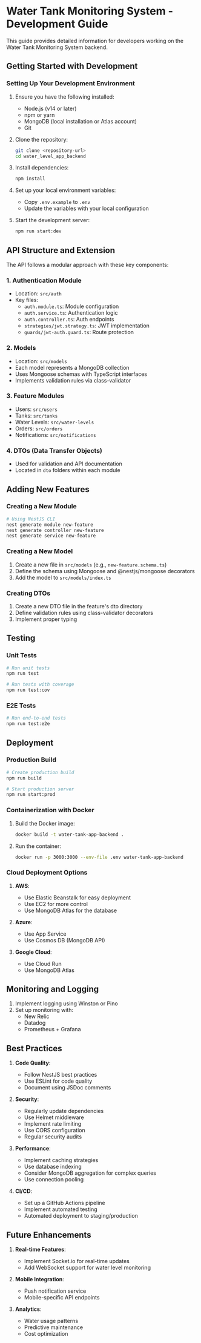 # Water Tank Monitoring System - Development Guide

This guide provides detailed information for developers working on the Water Tank Monitoring System backend.

## Getting Started with Development

### Setting Up Your Development Environment

1. Ensure you have the following installed:
   - Node.js (v14 or later)
   - npm or yarn
   - MongoDB (local installation or Atlas account)
   - Git

2. Clone the repository:
   ```bash
   git clone <repository-url>
   cd water_level_app_backend
   ```

3. Install dependencies:
   ```bash
   npm install
   ```

4. Set up your local environment variables:
   - Copy `.env.example` to `.env`
   - Update the variables with your local configuration

5. Start the development server:
   ```bash
   npm run start:dev
   ```

## API Structure and Extension

The API follows a modular approach with these key components:

### 1. Authentication Module
- Location: `src/auth`
- Key files:
  - `auth.module.ts`: Module configuration
  - `auth.service.ts`: Authentication logic
  - `auth.controller.ts`: Auth endpoints
  - `strategies/jwt.strategy.ts`: JWT implementation
  - `guards/jwt-auth.guard.ts`: Route protection

### 2. Models
- Location: `src/models`
- Each model represents a MongoDB collection
- Uses Mongoose schemas with TypeScript interfaces
- Implements validation rules via class-validator

### 3. Feature Modules
- Users: `src/users`
- Tanks: `src/tanks`
- Water Levels: `src/water-levels`
- Orders: `src/orders`
- Notifications: `src/notifications`

### 4. DTOs (Data Transfer Objects)
- Used for validation and API documentation
- Located in `dto` folders within each module

## Adding New Features

### Creating a New Module

```bash
# Using NestJS CLI
nest generate module new-feature
nest generate controller new-feature
nest generate service new-feature
```

### Creating a New Model

1. Create a new file in `src/models` (e.g., `new-feature.schema.ts`)
2. Define the schema using Mongoose and @nestjs/mongoose decorators
3. Add the model to `src/models/index.ts`

### Creating DTOs

1. Create a new DTO file in the feature's dto directory
2. Define validation rules using class-validator decorators
3. Implement proper typing

## Testing

### Unit Tests

```bash
# Run unit tests
npm run test

# Run tests with coverage
npm run test:cov
```

### E2E Tests

```bash
# Run end-to-end tests
npm run test:e2e
```

## Deployment

### Production Build

```bash
# Create production build
npm run build

# Start production server
npm run start:prod
```

### Containerization with Docker

1. Build the Docker image:
   ```bash
   docker build -t water-tank-app-backend .
   ```

2. Run the container:
   ```bash
   docker run -p 3000:3000 --env-file .env water-tank-app-backend
   ```

### Cloud Deployment Options

1. **AWS**:
   - Use Elastic Beanstalk for easy deployment
   - Use EC2 for more control
   - Use MongoDB Atlas for the database

2. **Azure**:
   - Use App Service
   - Use Cosmos DB (MongoDB API)

3. **Google Cloud**:
   - Use Cloud Run
   - Use MongoDB Atlas

## Monitoring and Logging

1. Implement logging using Winston or Pino
2. Set up monitoring with:
   - New Relic
   - Datadog
   - Prometheus + Grafana

## Best Practices

1. **Code Quality**:
   - Follow NestJS best practices
   - Use ESLint for code quality
   - Document using JSDoc comments

2. **Security**:
   - Regularly update dependencies
   - Use Helmet middleware
   - Implement rate limiting
   - Use CORS configuration
   - Regular security audits

3. **Performance**:
   - Implement caching strategies
   - Use database indexing
   - Consider MongoDB aggregation for complex queries
   - Use connection pooling

4. **CI/CD**:
   - Set up a GitHub Actions pipeline
   - Implement automated testing
   - Automated deployment to staging/production

## Future Enhancements

1. **Real-time Features**:
   - Implement Socket.io for real-time updates
   - Add WebSocket support for water level monitoring

2. **Mobile Integration**:
   - Push notification service
   - Mobile-specific API endpoints

3. **Analytics**:
   - Water usage patterns
   - Predictive maintenance
   - Cost optimization
